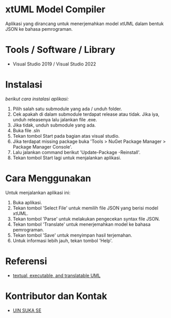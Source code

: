 # xtUML Model Compiler
Aplikasi yang dirancang untuk menerjemahkan model xtUML dalam bentuk JSON ke bahasa pemrograman.

# Tools / Software / Library
- Visual Studio 2019 / Visual Studio 2022

# Instalasi
*berikut cara instalasi aplikasi:*
1. Pilih salah satu submodule yang ada / unduh folder.
2. Cek apakah di dalam submodule terdapat release atau tidak. Jika iya, unduh releasenya lalu jalankan file .exe.
3. Jika tidak, unduh submodule yang ada.
4. Buka file .sln
5. Tekan tombol Start pada bagian atas visual studio.
6. Jika terdapat missing package buka 'Tools > NuGet Package Manager > Package Manager Console'.
7. Lalu jalankan command berikut 'Update-Package -Reinstall'.
8. Tekan tombol Start lagi untuk menjalankan aplikasi.

# Cara Menggunakan
Untuk menjalankan aplikasi ini:
1. Buka aplikasi.
2. Tekan tombol 'Select File' untuk memilih file JSON yang berisi model xtUML.
3. Tekan tombol 'Parse' untuk melakukan pengecekan syntax file JSON.
4. Tekan tombol 'Translate' untuk menerjemahkan model ke bahasa pemrograman.
5. Tekan tombol 'Save' untuk menyimpan hasil terjemahan.
6. Untuk informasi lebih jauh, tekan tombol 'Help'.

# Referensi
- [textual, executable, and translatable UML](http://txtuml.inf.elte.hu/wiki/doku.php?id=start)

# Kontributor dan Kontak
- [UIN SUKA SE](https://github.com/uin-suka-se)
